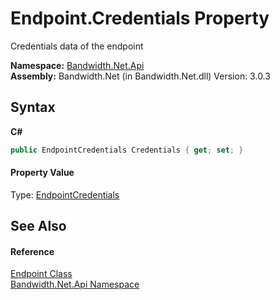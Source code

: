 ﻿# Endpoint.Credentials Property 
 

Credentials data of the endpoint

**Namespace:**&nbsp;<a href ="N_Bandwidth_Net_Api.md">Bandwidth.Net.Api</a><br />**Assembly:**&nbsp;Bandwidth.Net (in Bandwidth.Net.dll) Version: 3.0.3

## Syntax

**C#**<br />
``` C#
public EndpointCredentials Credentials { get; set; }
```


#### Property Value
Type: <a href ="T_Bandwidth_Net_Api_EndpointCredentials.md">EndpointCredentials</a>

## See Also


#### Reference
<a href ="T_Bandwidth_Net_Api_Endpoint.md">Endpoint Class</a><br /><a href ="N_Bandwidth_Net_Api.md">Bandwidth.Net.Api Namespace</a><br />